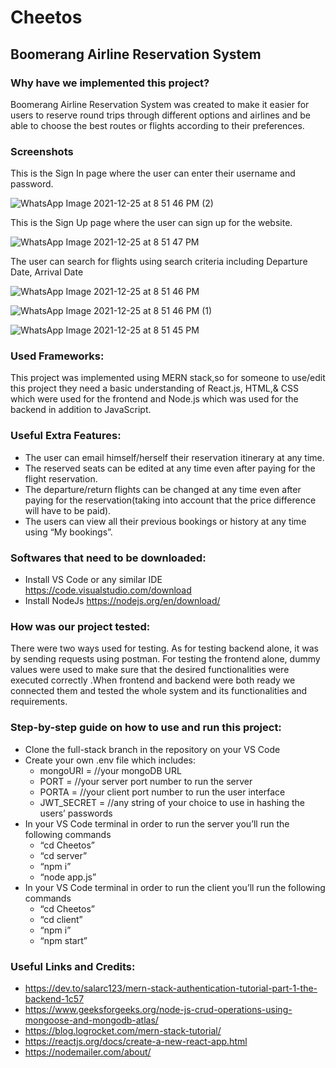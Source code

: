 # Cheetos

## Boomerang Airline Reservation System 

### Why have we implemented this project?
Boomerang Airline Reservation System was created to make it easier for users to reserve round trips through different options and airlines and be able to choose the best routes or flights according to their preferences.

### Screenshots
This is the Sign In page where the user can enter their username and password.

![WhatsApp Image 2021-12-25 at 8 51 46 PM (2)](https://user-images.githubusercontent.com/89047287/147393310-ee9964b4-e9b4-4070-9c6d-2f4fb9a7c409.jpeg)

This is the Sign Up page where the user can sign up for the website. 

![WhatsApp Image 2021-12-25 at 8 51 47 PM](https://user-images.githubusercontent.com/89047287/147393345-6752077d-49d5-4f5b-bf88-bf5b16a76719.jpeg)

The user can search for flights using search criteria including Departure Date, Arrival Date 

![WhatsApp Image 2021-12-25 at 8 51 46 PM](https://user-images.githubusercontent.com/89047287/147393447-cf04e288-2455-4a24-93ee-3a7bf6ab4a6d.jpeg)

![WhatsApp Image 2021-12-25 at 8 51 46 PM (1)](https://user-images.githubusercontent.com/89047287/147393449-9b630e56-4095-425a-a009-32ea54b16fe8.jpeg)

![WhatsApp Image 2021-12-25 at 8 51 45 PM](https://user-images.githubusercontent.com/89047287/147393455-f12fc2b4-5cf0-4b0f-a09a-c35bda97f432.jpeg)

### Used Frameworks:
This project was implemented using MERN stack,so for someone to use/edit this project they need a basic understanding of React.js, HTML,& CSS which were used for the frontend and Node.js  which was used for the backend in addition to JavaScript.

### Useful Extra Features:
* The user can email himself/herself their reservation itinerary at any time.
* The reserved seats can be edited at any time even after paying for the flight reservation.
* The departure/return flights can be changed at any time even after paying for the reservation(taking into account that the price difference will have to be paid).
* The users can view all their previous bookings or history at any time using “My bookings”.

### Softwares that need to be downloaded:
* Install VS Code or any similar IDE https://code.visualstudio.com/download 
* Install NodeJs  https://nodejs.org/en/download/ 

### How was our project tested:
There were two ways used for testing. As for testing backend alone,  it was by sending requests using postman. For testing the frontend alone, dummy values were used to make sure that the desired functionalities were executed correctly .When frontend and backend were both ready we connected them and tested the whole system and its functionalities and requirements.


### Step-by-step guide on how to use and run this project:
* Clone the full-stack branch in the repository on your VS Code 
* Create your own .env file which includes: 
    * mongoURI = //your mongoDB URL
    * PORT = //your server port number to run the server
    * PORTA = //your client port number to run the user interface
    * JWT_SECRET = //any string of your choice to use in hashing the users’ passwords
* In your VS Code terminal in order to run the server you’ll run the following commands
    * “cd Cheetos”
    * “cd server”
    * “npm i”
    * “node app.js”
* In your VS Code terminal in order to run the client you’ll run the following commands
    * “cd Cheetos”
    * “cd client”
    * “npm i”
    * “npm start”

### Useful Links and Credits:
* https://dev.to/salarc123/mern-stack-authentication-tutorial-part-1-the-backend-1c57
* https://www.geeksforgeeks.org/node-js-crud-operations-using-mongoose-and-mongodb-atlas/ 
* https://blog.logrocket.com/mern-stack-tutorial/ 
* https://reactjs.org/docs/create-a-new-react-app.html 
* https://nodemailer.com/about/
